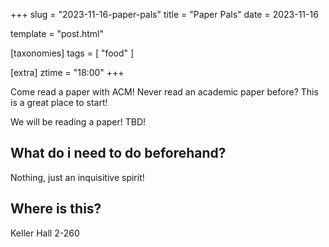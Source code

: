 +++
slug = "2023-11-16-paper-pals"
title = "Paper Pals"
date = 2023-11-16

template = "post.html"

[taxonomies]
tags = [ "food" ]

[extra]
ztime = "18:00"
+++

Come read a paper with ACM! Never read an academic paper before? This is a great place to start! 


<!-- more -->

We will be reading a paper! TBD!

## What do i need to do beforehand?

Nothing, just an inquisitive spirit!

## Where is this?

Keller Hall 2-260
